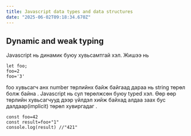 ```yaml
---
title: Javascript data types and data structures
date: "2025-06-02T09:18:34.670Z"
---
```


## Dynamic and weak typing

Javascript нь динамик буюу хувьсамтгай хэл. Жишээ нь

```
let foo;
foo=2
foo='3'
```

foo хувьсагч анх number төрлийнх байж байгаад дараа нь string төрөл болж байна .
Javascript нь сул төрөлжсөн буюу typed хэл. Өөр өөр төрлийн хувьсагчууд дээр үйлдэл хийж байхад алдаа заах бус далдаар(implicit) төрөл хувиргадаг .

```
const foo=42
const result=foo+"1"
console.log(result) //"421"
```
